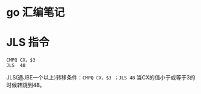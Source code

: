 # go 汇编笔记


# JLS 指令
```assembly
CMPQ CX，$3
JLS  48  
```

JLS(通JBE一个以上)转移条件：`CMPQ CX，$3 ；JLS 48` 当CX的值小于或等于3的时候转跳到48。